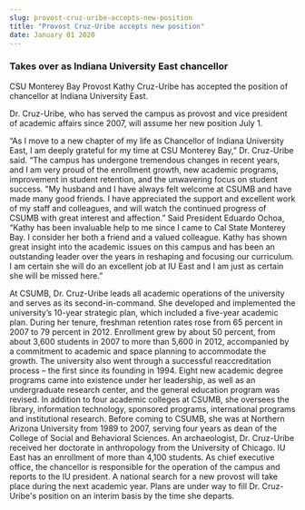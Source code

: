 ```yaml
---
slug: provost-cruz-uribe-accepts-new-position
title: "Provost Cruz-Uribe accepts new position"
date: January 01 2020
---
```


<h3>Takes over as Indiana University East chancellor</h3><p>CSU Monterey Bay Provost Kathy Cruz-Uribe has accepted the position of chancellor at Indiana University East.
</p><p>Dr. Cruz-Uribe, who has served the campus as provost and vice president of academic affairs since 2007, will assume her new position July 1.
</p><p>“As I move to a new chapter of my life as Chancellor of Indiana University East, I am deeply grateful for my time at CSU Monterey Bay,” Dr. Cruz-Uribe said. “The campus has undergone tremendous changes in recent years, and I am very proud of the enrollment growth, new academic programs, improvement in student retention, and the unwavering focus on student success. "My husband and I have always felt welcome at CSUMB and have made many good friends. I have appreciated the support and excellent work of my staff and colleagues, and will watch the continued progress of CSUMB with great interest and affection.” Said President Eduardo Ochoa, “Kathy has been invaluable help to me since I came to Cal State Monterey Bay. I consider her both a friend and a valued colleague. Kathy has shown great insight into the academic issues on this campus and has been an outstanding leader over the years in reshaping and focusing our curriculum. I am certain she will do an excellent job at IU East and I am just as certain she will be missed here.”
</p><p>At CSUMB, Dr. Cruz-Uribe leads all academic operations of the university and serves as its second-in-command. She developed and implemented the university’s 10-year strategic plan, which included a five-year academic plan. During her tenure, freshman retention rates rose from 65 percent in 2007 to 79 percent in 2012. Enrollment grew by about 50 percent, from about 3,600 students in 2007 to more than 5,600 in 2012, accompanied by a commitment to academic and space planning to accommodate the growth. The university also went through a successful reaccreditation process – the first since its founding in 1994. Eight new academic degree programs came into existence under her leadership, as well as an undergraduate research center, and the general education program was revised. In addition to four academic colleges at CSUMB, she oversees the library, information technology, sponsored programs, international programs and institutional research. Before coming to CSUMB, she was at Northern Arizona University from 1989 to 2007, serving four years as dean of the College of Social and Behavioral Sciences. An archaeologist, Dr. Cruz-Uribe received her doctorate in anthropology from the University of Chicago. IU East has an enrollment of more than 4,100 students. As chief executive office, the chancellor is responsible for the operation of the campus and reports to the IU president. A national search for a new provost will take place during the next academic year. Plans are under way to fill Dr. Cruz-Uribe's position on an interim basis by the time she departs.  
</p>
